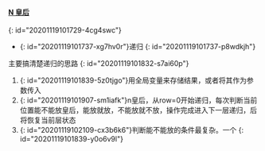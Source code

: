 #### [ N 皇后](https://leetcode-cn.com/problems/n-queens/)
{: id="20201119101729-4cg4swc"}

* {: id="20201119101737-xg7hv0r"}递归
{: id="20201119101737-p8wdkjh"}

主要搞清楚递归的思路
{: id="20201119101832-s7ai60p"}

1. {: id="20201119101839-5z0tjgo"}用全局变量来存储结果，或者将其作为参数传入
2. {: id="20201119101907-sm1iafk"}n皇后，从row=0开始递归，每次判断当前位置能不能放皇后，能放就放，不能放就不放，操作完成进入下一层递归，后将恢复当前层状态
3. {: id="20201119102109-cx3b6k6"}判断能不能放的条件最复杂。一个
{: id="20201119101839-y0o6v9l"}
